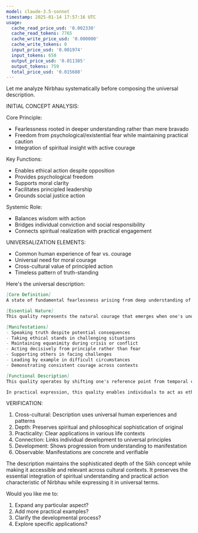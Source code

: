 ```yaml
---
model: claude-3.5-sonnet
timestamp: 2025-01-14 17:57:16 UTC
usage:
  cache_read_price_usd: '0.002330'
  cache_read_tokens: 7765
  cache_write_price_usd: '0.000000'
  cache_write_tokens: 0
  input_price_usd: '0.001974'
  input_tokens: 658
  output_price_usd: '0.011385'
  output_tokens: 759
  total_price_usd: '0.015688'
---
```


Let me analyze Nirbhau systematically before composing the universal description.

INITIAL CONCEPT ANALYSIS:

Core Principle:
- Fearlessness rooted in deeper understanding rather than mere bravado
- Freedom from psychological/existential fear while maintaining practical caution
- Integration of spiritual insight with active courage

Key Functions:
- Enables ethical action despite opposition
- Provides psychological freedom
- Supports moral clarity
- Facilitates principled leadership
- Grounds social justice action

Systemic Role:
- Balances wisdom with action
- Bridges individual conviction and social responsibility
- Connects spiritual realization with practical engagement

UNIVERSALIZATION ELEMENTS:
- Common human experience of fear vs. courage
- Universal need for moral courage
- Cross-cultural value of principled action
- Timeless pattern of truth-standing

Here's the universal description:

```markdown
[Core Definition]
A state of fundamental fearlessness arising from deep understanding of reality's nature, manifesting as moral courage, psychological freedom, and principled action. Unlike mere bravery or recklessness, it combines inner clarity with wise discernment, enabling decisive ethical action while maintaining practical awareness.

[Essential Nature]
This quality represents the natural courage that emerges when one's understanding transcends surface-level appearances to grasp deeper truths. It's not the absence of normal caution but rather freedom from existential and psychological fears that typically constrain human action. This fearlessness arises from recognizing one's fundamental nature and connection to universal principles, creating an unshakeable foundation for ethical action.

[Manifestations]
- Speaking truth despite potential consequences
- Taking ethical stands in challenging situations
- Maintaining equanimity during crisis or conflict
- Acting decisively from principle rather than fear
- Supporting others in facing challenges
- Leading by example in difficult circumstances
- Demonstrating consistent courage across contexts

[Functional Description]
This quality operates by shifting one's reference point from temporal concerns to deeper principles, creating psychological freedom through understanding rather than suppression or denial of fear. It develops through progressive recognition of one's essential nature, supported by direct experience of facing challenges while maintaining principle-based action. As understanding deepens, reactive fear naturally diminishes, replaced by clear discernment and appropriate response.

In practical expression, this quality enables individuals to act as ethical agents in challenging situations, providing leadership through example and supporting others in their development. It manifests as consistent courage in daily life, from speaking uncomfortable truths to standing against injustice, while maintaining wisdom about practical limitations and appropriate action. This combination of inner freedom and outer engagement creates a dynamic balance of contemplative understanding and active courage.
```

VERIFICATION:
1. Cross-cultural: Description uses universal human experiences and patterns
2. Depth: Preserves spiritual and philosophical sophistication of original
3. Practicality: Clear applications in various life contexts
4. Connection: Links individual development to universal principles
5. Development: Shows progression from understanding to manifestation
6. Observable: Manifestations are concrete and verifiable

The description maintains the sophisticated depth of the Sikh concept while making it accessible and relevant across cultural contexts. It preserves the essential integration of spiritual understanding and practical action characteristic of Nirbhau while expressing it in universal terms.

Would you like me to:
1. Expand any particular aspect?
2. Add more practical examples?
3. Clarify the developmental process?
4. Explore specific applications?